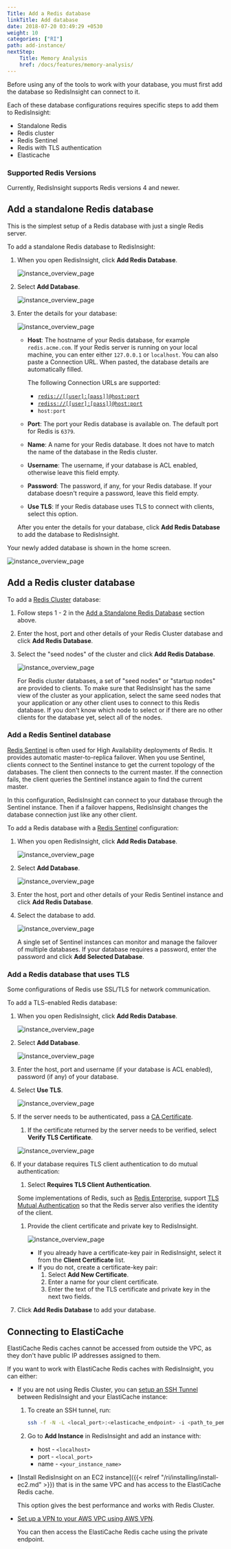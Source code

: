 ```yaml
---
Title: Add a Redis database
linkTitle: Add database
date: 2018-07-20 03:49:29 +0530
weight: 10
categories: ["RI"]
path: add-instance/
nextStep:
    Title: Memory Analysis
    href: /docs/features/memory-analysis/
---
```

Before using any of the tools to work with your database, you must first add the database so RedisInsight can connect to it.

Each of these database configurations requires specific steps to add them to RedisInsight:

- Standalone Redis
- Redis cluster
- Redis Sentinel
- Redis with TLS authentication
- Elasticache

### Supported Redis Versions

Currently, RedisInsight supports Redis versions 4 and newer.

## Add a standalone Redis database

This is the simplest setup of a Redis database with just a single Redis server.

To add a standalone Redis database to RedisInsight:

1. When you open RedisInsight, click **Add Redis Database**.

    ![instance_overview_page](/images/ri/add-database-button-screen.png)

1. Select **Add Database**.

    ![instance_overview_page](/images/ri/add-db-menu-screen.png)

1. Enter the details for your database:

    ![instance_overview_page](/images/ri/add-db-form-screen.png)

    - **Host**: The hostname of your Redis database, for example `redis.acme.com`.
       If your Redis server is running on your local machine, you can enter either `127.0.0.1` or `localhost`.
       You can also paste a Connection URL. When pasted, the database details are automatically filled.

       The following Connection URLs are supported:
         - [`redis://[[user]:[pass]]@host:port`](https://www.iana.org/assignments/uri-schemes/prov/redis)
         - [`rediss://[[user]:[pass]]@host:port`](https://www.iana.org/assignments/uri-schemes/prov/rediss)
         - `host:port`
    - **Port**: The port your Redis database is available on. The default port for Redis is `6379`.
    - **Name**: A name for your Redis database. It does not have to match the name of the database in the Redis cluster.
    - **Username**: The username, if your database is ACL enabled, otherwise leave this field empty.
    - **Password**: The password, if any, for your Redis database.
       If your database doesn't require a password, leave this field empty.
    - **Use TLS**: If your Redis database uses TLS to connect with clients, select this option.

    After you enter the details for your database, click **Add Redis Database** to add the database to RedisInsight.

Your newly added database is shown in the home screen.

![instance_overview_page](/images/ri/add-db-added-screen.png)

## Add a Redis cluster database

To add a [Redis Cluster](https://redis.io/topics/cluster-tutorial) database:

1. Follow steps 1 - 2 in the [Add a Standalone Redis Database](#add-a-standalone-redis-database) section above.
1. Enter the host, port and other details of your Redis Cluster database and click **Add Redis Database**.
1. Select the "seed nodes" of the cluster and click **Add Redis Database**.

    ![instance_overview_page](/images/ri/add-db-cluster-seed-nodes-screen.png)

    For Redis cluster databases, a set of "seed nodes" or "startup nodes" are provided to clients.
    To make sure that RedisInsight has the same view of the cluster as your application,
    select the same seed nodes that your application or any other client uses to connect to this Redis database.
    If you don't know which node to select or if there are no other clients for the database yet,
    select all of the nodes.

### Add a Redis Sentinel database

[Redis Sentinel](https://redis.io/topics/sentinel) is often used for High Availability deployments of Redis.
It provides automatic master-to-replica failover.
When you use Sentinel, clients connect to the Sentinel instance to get the current topology of the databases.
The client then connects to the current master.
If the connection fails, the client queries the Sentinel instance again to find the current master.

In this configuration, RedisInsight can connect to your database through the Sentinel instance.
Then if a failover happens, RedisInsight changes the database connection just like any other client.

To add a Redis database with a [Redis Sentinel](https://redis.io/topics/sentinel) configuration:

1. When you open RedisInsight, click **Add Redis Database**.

    ![instance_overview_page](/images/ri/add-database-button-screen.png)

1. Select **Add Database**.

    ![instance_overview_page](/images/ri/add-db-menu-screen.png)

1. Enter the host, port and other details of your Redis Sentinel instance and click **Add Redis Database**.
1. Select the database to add.

    ![instance_overview_page](/images/ri/add-db-sentinel-form-screen.png)

    A single set of Sentinel instances can monitor and manage the failover of multiple databases.
    If your database requires a password, enter the password and click **Add Selected Database**.

### Add a Redis database that uses TLS

Some configurations of Redis use SSL/TLS for network communication.

To add a TLS-enabled Redis database:

1. When you open RedisInsight, click **Add Redis Database**.

    ![instance_overview_page](/images/ri/add-database-button-screen.png)

1. Select **Add Database**.

    ![instance_overview_page](/images/ri/add-db-menu-screen.png)

1. Enter the host, port and username (if your database is ACL enabled), password (if any) of your database.
1. Select **Use TLS**.

    ![instance_overview_page](/images/ri/add-db-tls-screen.png)

1. If the server needs to be authenticated, pass a [CA Certificate](https://en.wikipedia.org/wiki/Certificate_authority).
   1. If the certificate returned by the server needs to be verified, select **Verify TLS Certificate**.

     ![instance_overview_page](/images/ri/add-db-tls-ca-cert-screen.png)

1. If your database requires TLS client authentication to do mutual authentication:

    1. Select **Requires TLS Client Authentication**.

    Some implementations of Redis, such as [Redis Enterprise](https://redislabs.com/redis-enterprise/),
    support [TLS Mutual Authentication](https://en.wikipedia.org/wiki/Mutual_authentication)
    so that the Redis server also verifies the identity of the client.

    1. Provide the client certificate and private key to RedisInsight.

        ![instance_overview_page](/images/ri/add-db-tls-client-auth-screen.png)

        - If you already have a certificate-key pair in RedisInsight, select it from the **Client Certificate** list.
        - If you do not, create a certificate-key pair:
            1. Select **Add New Certificate**.
            1. Enter a name for your client certificate.
            1. Enter the text of the TLS certificate and private key in the next two fields.

1. Click **Add Redis Database** to add your database.

## Connecting to ElastiCache

ElastiCache Redis caches cannot be accessed from outside the VPC, as they don't have public IP addresses assigned to them.

If you want to work with ElastiCache Redis caches with RedisInsight, you can either:

- If you are not using Redis Cluster, you can [setup an SSH Tunnel](https://userify.com/blog/howto-connect-redis-ec2-ssh-tunnel-elasticache/) between RedisInsight and your ElastiCache instance:

    1. To create an SSH tunnel, run:

        ```bash
        ssh -f -N -L <local_port>:<elasticache_endpoint> -i <path_to_pem_file> <ec2_endpoint>
        ```

    1. Go to **Add Instance** in RedisInsight and add an instance with:

        - host - `<localhost>`
        - port - `<local_port>`
        - name - `<your_instance_name>`

- [Install RedisInsight on an EC2 instance]({{< relref "/ri/installing/install-ec2.md" >}}) that is in the same VPC and has access to the ElastiCache Redis cache.

    This option gives the best performance and works with Redis Cluster.

- [Set up a VPN to your AWS VPC using AWS VPN](https://docs.aws.amazon.com/AmazonElastiCache/latest/red-ug/accessing-elasticache.html#access-from-outside-aws).

    You can then access the ElastiCache Redis cache using the private endpoint.
